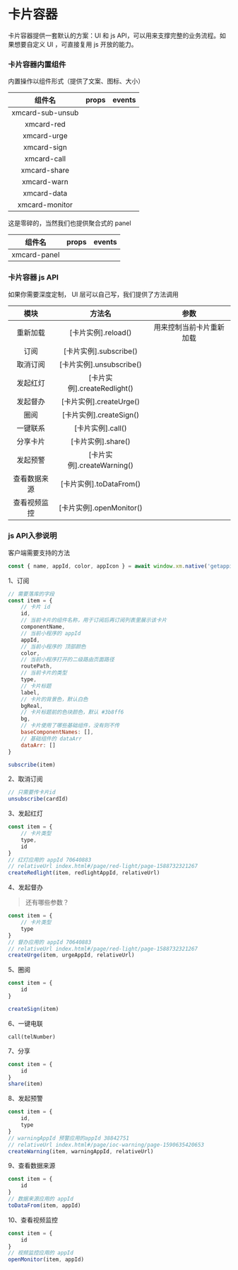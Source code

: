 # 卡片容器

卡片容器提供一套默认的方案：UI 和 js API，可以用来支撑完整的业务流程。如果想要自定义 UI ，可直接复用 js 开放的能力。

### 卡片容器内置组件

内置操作以组件形式（提供了文案、图标、大小）

|组件名|props|events|
|:----:|:----:|:----:|
|xmcard-sub-unsub||
|xmcard-red||
|xmcard-urge||
|xmcard-sign||
|xmcard-call||
|xmcard-share||
|xmcard-warn||
|xmcard-data||
|xmcard-monitor||

这是零碎的，当然我们也提供聚合式的 panel

|组件名|props|events|
|:----:|:----:|:----:|
|xmcard-panel||

### 卡片容器 js API

如果你需要深度定制， UI 层可以自己写，我们提供了方法调用

|模块|方法名|参数|
|:----:|:----:|:----:|
|重新加载|[卡片实例].reload()|用来控制当前卡片重新加载
|订阅|[卡片实例].subscribe()|
|取消订阅|[卡片实例].unsubscribe()|
|发起红灯|[卡片实例].createRedlight()|
|发起督办|[卡片实例].createUrge()|
|圈阅|[卡片实例].createSign()|
|一键联系|[卡片实例].call()|
|分享卡片|[卡片实例].share()|
|发起预警|[卡片实例].createWarning()|
|查看数据来源|[卡片实例].toDataFrom()|
|查看视频监控|[卡片实例].openMonitor()|

### js API入参说明

客户端需要支持的方法

```js
const { name, appId, color, appIcon } = await window.xm.native('getappinfo')
```

1、订阅

```js
// 需要落库的字段
const item = {
    // 卡片 id
    id,
    // 当前卡片的组件名称，用于订阅后再订阅列表里展示该卡片
    componentName,
    // 当前小程序的 appId
    appId,
    // 当前小程序的 顶部颜色
    color,
    // 当前小程序打开的二级路由页面路径
    routePath,
    // 当前卡片的类型
    type,
    // 卡片标题
    label,
    // 卡片的背景色，默认白色 
    bgReal,
    // 卡片标题前的色块颜色，默认 #3b8ff6
    bg,
    // 卡片使用了哪些基础组件，没有则不传
    baseComponentNames: [],
    // 基础组件的 dataArr
    dataArr: []
}

subscribe(item)
```

2、取消订阅

```js
// 只需要传卡片id
unsubscribe(cardId)
```
3、发起红灯
```js
const item = {
    // 卡片类型
    type,
    id
}
// 红灯应用的 appId 70640883
// relativeUrl index.html#/page/red-light/page-1588732321267
createRedlight(item, redlightAppId, relativeUrl)
```

4、发起督办

> 还有哪些参数？

```js
const item = {
    // 卡片类型
    type
}
// 督办应用的 appId 70640883
// relativeUrl index.html#/page/red-light/page-1588732321267
createUrge(item, urgeAppId, relativeUrl)
```

5、圈阅

```js
const item = {
    id
}

createSign(item)
```

6、一键电联

```
call(telNumber)
```

7、分享

```js
const item = {
    id
}
share(item)
```

8、发起预警

```js
const item = {
    id,
    type
}
// warningAppId 预警应用的appId 38842751
// relativeUrl index.html#/page/ioc-warning/page-1590635420653
createWarning(item, warningAppId, relativeUrl)
```

9、查看数据来源

```js
const item = {
    id
}
// 数据来源应用的 appId
toDataFrom(item, appId)
```

10、查看视频监控

```js
const item = {
    id
}
// 视频监控应用的 appId
openMonitor(item, appId)
```